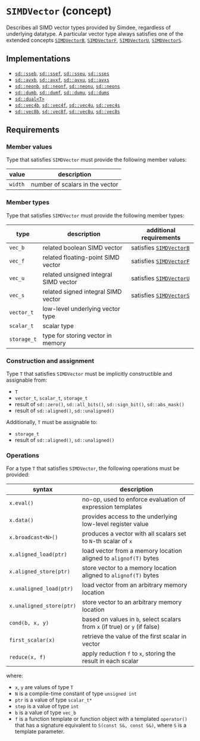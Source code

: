 # `SIMDVector` (concept)

Describes all SIMD vector types provided by Simdee, regardless of underlying datatype. A particular vector type always satisfies one of the extended concepts [`SIMDVectorB`](SIMDVectorB.md), [`SIMDVectorF`](SIMDVectorF.md), [`SIMDVectorU`](SIMDVectorU.md), [`SIMDVectorS`](SIMDVectorS.md).

## Implementations

* [`sd::sseb`](sse.md), [`sd::ssef`](sse.md), [`sd::sseu`](sse.md), [`sd::sses`](sse.md)
* [`sd::avxb`](avx.md), [`sd::avxf`](avx.md), [`sd::avxu`](avx.md), [`sd::avxs`](avx.md)
* [`sd::neonb`](neon.md), [`sd::neonf`](neon.md), [`sd::neonu`](neon.md), [`sd::neons`](neon.md)
* [`sd::dumb`](dum.md), [`sd::dumf`](dum.md), [`sd::dumu`](dum.md), [`sd::dums`](dum.md)
* [`sd::dual<T>`](dual.md)
* [`sd::vec4b`](vec4.md), [`sd::vec4f`](vec4.md), [`sd::vec4u`](vec4.md), [`sd::vec4s`](vec4.md)
* [`sd::vec8b`](vec8.md), [`sd::vec8f`](vec8.md), [`sd::vec8u`](vec8.md), [`sd::vec8s`](vec8.md)

## Requirements

### Member values

Type that satisfies `SIMDVector` must provide the following member values:

value   | description
--------|---------------------------------
`width` | number of scalars in the vector

### Member types

Type that satisfies `SIMDVector` must provide the following member types:

type           | description                                  | additional requirements
---------------|----------------------------------------------|-------------------------
`vec_b`        | related boolean SIMD vector                  | satisfies [`SIMDVectorB`](SIMDVectorB.md)
`vec_f`        | related floating-point SIMD vector           | satisfies [`SIMDVectorF`](SIMDVectorF.md)
`vec_u`        | related unsigned integral SIMD vector        | satisfies [`SIMDVectorU`](SIMDVectorU.md)
`vec_s`        | related signed integral SIMD vector          | satisfies [`SIMDVectorS`](SIMDVectorS.md)
`vector_t`     | low-level underlying vector type             |
`scalar_t`     | scalar type                                  |
`storage_t`    | type for storing vector in memory            |

### Construction and assignment

Type `T` that satisfies `SIMDVector` must be implicitly constructible and assignable from:
* `T`
* `vector_t`, `scalar_t`, `storage_t`
* result of `sd::zero()`, `sd::all_bits()`, `sd::sign_bit()`, `sd::abs_mask()`
* result of `sd::aligned()`, `sd::unaligned()`

Additionally, `T` must be assignable to:
* `storage_t`
* result of `sd::aligned()`, `sd::unaligned()`

### Operations

For a type `T` that satisfies `SIMDVector`, the following operations must be provided:

syntax                           | description
---------------------------------|-----------------------------------------------------------------------------
`x.eval()`                       | no-op, used to enforce evaluation of expression templates
`x.data()`                       | provides access to the underlying low-level register value
`x.broadcast<N>()`               | produces a vector with all scalars set to `N`-th scalar of `x`
`x.aligned_load(ptr)`            | load vector from a memory location aligned to `alignof(T)` bytes
`x.aligned_store(ptr)`           | store vector to a memory location aligned to `alignof(T)` bytes
`x.unaligned_load(ptr)`          | load vector from an arbitrary memory location
`x.unaligned_store(ptr)`         | store vector to an arbitrary memory location
`cond(b, x, y)`                  | based on values in `b`, select scalars from `x` (if true) or `y` (if false)
`first_scalar(x)`                | retrieve the value of the first scalar in vector
`reduce(x, f)`                   | apply reduction `f` to `x`, storing the result in each scalar

where:
* `x`, `y` are values of type `T`
* `N` is a compile-time constant of type `unsigned int`
* `ptr` is a value of type `scalar_t*`
* `step` is a value of type `int`
* `b` is a value of type `vec_b`
* `f` is a function template or function object with a templated `operator()` that has a signature equivalent to `S(const S&, const S&)`, where `S` is a template parameter.

